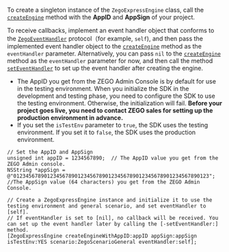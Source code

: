 To create a singleton instance of the `ZegoExpressEngine` class, call the [`createEngine`](https://www.zegocloud.com/article/api?doc=Express_Video_SDK_API~ObjectiveC_ios~class~zego-express-engine#create-engine-with-app-id-app-sign-is-test-env-scenario-event-handler) method with the **AppID** and **AppSign** of your project.

To receive callbacks, implement an event handler object that conforms to the [`ZegoEventHandler`](https://www.zegocloud.com/article/api?doc=Express_Video_SDK_API~ObjectiveC_ios~protocol~zego-event-handler) protocol（for example, `self`), and then pass the implemented event handler object to the [`createEngine`](https://www.zegocloud.com/article/api?doc=Express_Video_SDK_API~ObjectiveC_ios~class~zego-express-engine#create-engine-with-app-id-app-sign-is-test-env-scenario-event-handler) method as the `eventHandler` parameter.
Alternatively, you can pass `nil` to the [`createEngine`](https://www.zegocloud.com/article/api?doc=Express_Video_SDK_API~ObjectiveC_ios~class~zego-express-engine#create-engine-with-app-id-app-sign-is-test-env-scenario-event-handler) method as the `eventHandler` parameter for now, and then call the method [`setEventHandler`](https://www.zegocloud.com/article/api?doc=Express_Video_SDK_API~ObjectiveC_ios~class~zego-express-engine#set-event-handler) to set up the event handler after creating the engine.

<div class = 'mk-hint'>

- The AppID you get from the ZEGO Admin Console is by default for use in the testing environment. When you initialize the SDK in the development and testing phase, you need to configure the SDK to use the testing environment. Otherwise, the initialization will fail. **Before your project goes live, you need to contact ZEGO sales for setting up the production environment in advance.**
- If you set the `isTestEnv` parameter to `true`, the SDK uses the testing environment. If you set it to `false`, the SDK uses the production environment. 
</div>

```objc
// Set the AppID and AppSign 
unsigned int appID = 1234567890;  // The AppID value you get from the ZEGO Admin console.
NSString *appSign = @"0123456789012345678901234567890123456789012345678901234567890123"; //The AppSign value (64 characters) you get from the ZEGO Admin Console.

// Create a ZegoExpressEngine instance and initialize it to use the testing environment and general scenario, and set eventHandler to [self]. 
// If eventHandler is set to [nil], no callback will be received. You can set up the event handler later by calling the [-setEventHandler:] method.
[ZegoExpressEngine createEngineWithAppID:appID appSign:appSign isTestEnv:YES scenario:ZegoScenarioGeneral eventHandler:self];
```
